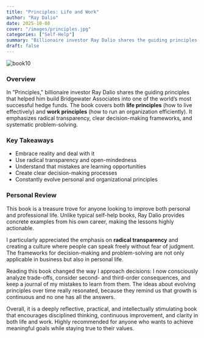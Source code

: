 ```yaml
---
title: "Principles: Life and Work"
author: "Ray Dalio"
date: 2025-10-08
cover: "/images/principles.jpg"
categories: ["Self-Help"]
summary: "Billionaire investor Ray Dalio shares the guiding principles that helped him build Bridgewater Associates into one of the world’s most successful hedge funds."
draft: false
---
```


![book10](/images/principles.jpg)

### Overview
In "Principles," billionaire investor Ray Dalio shares the guiding principles that helped him build Bridgewater Associates into one of the world’s most successful hedge funds. The book covers both **life principles** (how to live effectively) and **work principles** (how to run an organization efficiently). It emphasizes radical transparency, clear decision-making frameworks, and systematic problem-solving.  

### Key Takeaways
- Embrace reality and deal with it  
- Use radical transparency and open-mindedness  
- Understand that mistakes are learning opportunities  
- Create clear decision-making processes  
- Constantly evolve personal and organizational principles  

### Personal Review
This book is a treasure trove for anyone looking to improve both personal and professional life. Unlike typical self-help books, Ray Dalio provides concrete examples from his own career, making the lessons highly actionable.  

I particularly appreciated the emphasis on **radical transparency** and creating a culture where people can speak freely without fear of judgment. The frameworks for decision-making and problem-solving are not only applicable in business but also in personal life.  

Reading this book changed the way I approach decisions: I now consciously analyze trade-offs, consider second- and third-order consequences, and keep a journal of my mistakes to learn from them. The ideas about evolving principles over time really resonated, because they remind us that growth is continuous and no one has all the answers.  

Overall, it is a deeply reflective, practical, and intellectually stimulating book that encourages disciplined thinking, continuous improvement, and clarity in both life and work. Highly recommended for anyone who wants to achieve meaningful goals while staying true to their values.
